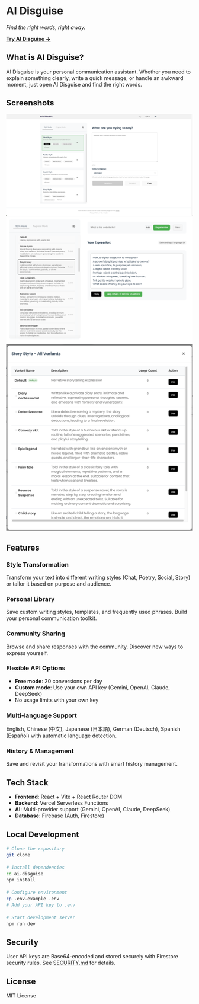 # AI Disguise

*Find the right words, right away.*

**[Try AI Disguise →](https://wordshelf.vercel.app)**

## What is AI Disguise?

AI Disguise is your personal communication assistant. Whether you need to explain something clearly, write a quick message, or handle an awkward moment, just open AI Disguise and find the right words.

## Screenshots

![Homepage](ai-disguise/docs/screenshots/Homepage.png)
![Text Transformation](ai-disguise/docs/screenshots/transformation.png)
![Variants](ai-disguise/docs/screenshots/Variants.png)

## Features

###  Style Transformation
Transform your text into different writing styles (Chat, Poetry, Social, Story) or tailor it based on purpose and audience.

###  Personal Library
Save custom writing styles, templates, and frequently used phrases. Build your personal communication toolkit.

###  Community Sharing
Browse and share responses with the community. Discover new ways to express yourself.

###  Flexible API Options
- **Free mode**: 20 conversions per day
- **Custom mode**: Use your own API key (Gemini, OpenAI, Claude, DeepSeek)
- No usage limits with your own key

###  Multi-language Support
 English, Chinese (中文), Japanese (日本語), German (Deutsch), Spanish (Español) with automatic language detection.

###  History & Management
Save and revisit your transformations with smart history management.

## Tech Stack

- **Frontend**: React + Vite + React Router DOM
- **Backend**: Vercel Serverless Functions
- **AI**: Multi-provider support (Gemini, OpenAI, Claude, DeepSeek)
- **Database**: Firebase (Auth, Firestore)

## Local Development

```bash
# Clone the repository
git clone 

# Install dependencies
cd ai-disguise
npm install

# Configure environment
cp .env.example .env
# Add your API key to .env

# Start development server
npm run dev
```

## Security

User API keys are Base64-encoded and stored securely with Firestore security rules. See [SECURITY.md](SECURITY.md) for details.

## License

MIT License 


